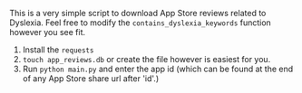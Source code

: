 This is a very simple script to download App Store reviews related to Dyslexia. Feel free to modify the `contains_dyslexia_keywords` function however you see fit.
1. Install the `requests`
2. `touch app_reviews.db` or create the file however is easiest for you.
3. Run `python main.py` and enter the app id (which can be found at the end of any App Store share url after 'id'.)
